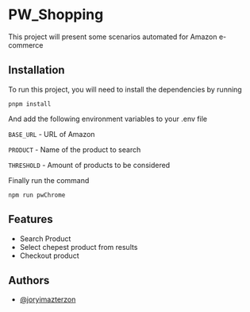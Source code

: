 # PW_Shopping

This project will present some scenarios automated for Amazon e-commerce

## Installation

To run this project, you will need to install the dependencies by running

`pnpm install`

And add the following environment variables to your .env file

`BASE_URL` - URL of Amazon

`PRODUCT` - Name of the product to search

`THRESHOLD` - Amount of products to be considered

Finally run the command

`npm run pwChrome`

## Features

- Search Product
- Select chepest product from results
- Checkout product

## Authors

- [@joryimazterzon](https://github.com/joryimazterzon)
